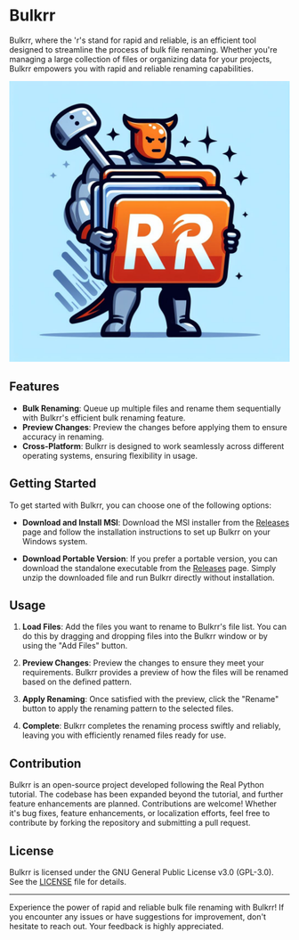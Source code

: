 # Bulkrr

Bulkrr, where the 'r's stand for rapid and reliable, is an efficient tool designed to streamline the process of bulk file renaming. Whether you're managing a large collection of files or organizing data for your projects, Bulkrr empowers you with rapid and reliable renaming capabilities.

![Bulkrr Logo](Bulkrr_Logo.jpeg)

## Features

- **Bulk Renaming**: Queue up multiple files and rename them sequentially with Bulkrr's efficient bulk renaming feature.
- **Preview Changes**: Preview the changes before applying them to ensure accuracy in renaming.
- **Cross-Platform**: Bulkrr is designed to work seamlessly across different operating systems, ensuring flexibility in usage.

## Getting Started

To get started with Bulkrr, you can choose one of the following options:

- **Download and Install MSI**: Download the MSI installer from the [Releases](https://github.com/BassMaster629/bulkrr/releases) page and follow the installation instructions to set up Bulkrr on your Windows system.

- **Download Portable Version**: If you prefer a portable version, you can download the standalone executable from the [Releases](https://github.com/BassMaster629/bulkrr/releases) page. Simply unzip the downloaded file and run Bulkrr directly without installation.

## Usage

1. **Load Files**: Add the files you want to rename to Bulkrr's file list. You can do this by dragging and dropping files into the Bulkrr window or by using the "Add Files" button.

2. **Preview Changes**: Preview the changes to ensure they meet your requirements. Bulkrr provides a preview of how the files will be renamed based on the defined pattern.

3. **Apply Renaming**: Once satisfied with the preview, click the "Rename" button to apply the renaming pattern to the selected files.

4. **Complete**: Bulkrr completes the renaming process swiftly and reliably, leaving you with efficiently renamed files ready for use.

## Contribution

Bulkrr is an open-source project developed following the Real Python tutorial. The codebase has been expanded beyond the tutorial, and further feature enhancements are planned. Contributions are welcome! Whether it's bug fixes, feature enhancements, or localization efforts, feel free to contribute by forking the repository and submitting a pull request.

## License

Bulkrr is licensed under the GNU General Public License v3.0 (GPL-3.0). See the [LICENSE](LICENSE) file for details.

---

Experience the power of rapid and reliable bulk file renaming with Bulkrr! If you encounter any issues or have suggestions for improvement, don't hesitate to reach out. Your feedback is highly appreciated.
